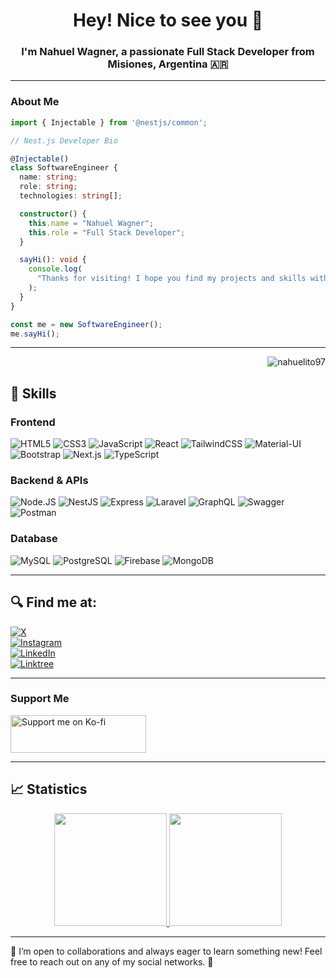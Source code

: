 <h1 align="center">Hey! Nice to see you 👋</h1>
<h3 align="center">I'm Nahuel Wagner, a passionate Full Stack Developer from Misiones, Argentina 🇦🇷</h3>

---

<h3 align="left">About Me</h3>

```typescript
import { Injectable } from '@nestjs/common';

// Nest.js Developer Bio

@Injectable()
class SoftwareEngineer {
  name: string;
  role: string;
  technologies: string[];

  constructor() {
    this.name = "Nahuel Wagner";
    this.role = "Full Stack Developer";
  }

  sayHi(): void {
    console.log(
      "Thanks for visiting! I hope you find my projects and skills with Nest.js interesting."
    );
  }
}

const me = new SoftwareEngineer();
me.sayHi();
```

---
<p align="right">
  <img src="https://komarev.com/ghpvc/?username=nahuelito97&label=Profile%20views&color=0e75b6&style=flat" alt="nahuelito97" />
</p>



## 🚀 Skills

### Frontend

![HTML5](https://img.shields.io/badge/HTML5-E34F26?style=for-the-badge&logo=html5&logoColor=red&labelColor=101010)
![CSS3](https://img.shields.io/badge/CSS3-1572B6?style=for-the-badge&logo=css3&logoColor=blue&labelColor=101010)
![JavaScript](https://img.shields.io/badge/JavaScript-F7DF1E?style=for-the-badge&logo=javascript&logoColor=white&labelColor=101010)
![React](https://img.shields.io/badge/React-61DAFB?style=for-the-badge&logo=react&logoColor=blue&labelColor=101010)
![TailwindCSS](https://img.shields.io/badge/TailwindCSS-38B2AC?style=for-the-badge&logo=tailwind-css&logoColor=white&labelColor=101010)
![Material-UI](https://img.shields.io/badge/Material--UI-0081CB?style=for-the-badge&logo=material-ui&logoColor=white&labelColor=101010)
![Bootstrap](https://img.shields.io/badge/Bootstrap-7952B3?style=for-the-badge&logo=bootstrap&logoColor=violet&labelColor=101010)
![Next.js](https://img.shields.io/badge/Next.js-000000?style=for-the-badge&logo=nextdotjs&logoColor=white&labelColor=101010)
![TypeScript](https://img.shields.io/badge/TypeScript-007ACC?style=for-the-badge&logo=typescript&logoColor=white&labelColor=101010)

### Backend & APIs

![Node.JS](https://img.shields.io/badge/Node.JS-339933?style=for-the-badge&logo=node.js&logoColor=white&labelColor=101010)
![NestJS](https://img.shields.io/badge/NestJS-E0234E?style=for-the-badge&logo=nestjs&logoColor=white&labelColor=101010)
![Express](https://img.shields.io/badge/Express-000000?style=for-the-badge&logo=express&logoColor=white&labelColor=101010)
![Laravel](https://img.shields.io/badge/Laravel-FF2D20?style=for-the-badge&logo=laravel&logoColor=red&labelColor=101010)
![GraphQL](https://img.shields.io/badge/GraphQL-E10098?style=for-the-badge&logo=graphql&logoColor=pink&labelColor=101010)
![Swagger](https://img.shields.io/badge/Swagger-85EA2D?style=for-the-badge&logo=swagger&logoColor=black&labelColor=101010)
![Postman](https://img.shields.io/badge/Postman-FF6C37?style=for-the-badge&logo=postman&logoColor=white&labelColor=101010)

### Database

![MySQL](https://img.shields.io/badge/MySQL-4479A1?style=for-the-badge&logo=mysql&logoColor=white&labelColor=101010)
![PostgreSQL](https://img.shields.io/badge/PostgreSQL-4169E1?style=for-the-badge&logo=postgresql&logoColor=blue&labelColor=101010)
![Firebase](https://img.shields.io/badge/Firebase-FFCA28?style=for-the-badge&logo=firebase&logoColor=white&labelColor=101010)
![MongoDB](https://img.shields.io/badge/MongoDB-47A248?style=for-the-badge&logo=mongodb&logoColor=white&labelColor=101010)

---

## 🔍 Find me at:

[![X](https://img.shields.io/badge/Twitter-@nahuelitodev-1DA1F2?style=for-the-badge&logo=twitter&logoColor=blue&labelColor=101010)](https://x.com/nahuelitodev)  
[![Instagram](https://img.shields.io/badge/Instagram-@nahuewagner-E4405F?style=for-the-badge&logo=instagram&logoColor=red&labelColor=101010)](https://instagram.com/nahue_wagner)  
[![LinkedIn](https://img.shields.io/badge/LinkedIn-Nahuel_Wagner-0077B5?style=for-the-badge&logo=linkedin&logoColor=blue&labelColor=101010)](https://www.linkedin.com/in/nahuewagner/)  
[![Linktree](https://img.shields.io/badge/Linktree-005571?style=for-the-badge&logo=linktree&logoColor=red&labelColor=101010)](https://linktr.ee/Nahuelito97)

---

<h3 align="left">Support Me</h3>

<p>
<a href="https://ko-fi.com/nahuewagner">
<img align="center" src="https://cdn.ko-fi.com/cdn/kofi5.png" height="60" width="217" alt="Support me on Ko-fi" style="filter: hue-rotate(300deg);" />
</a>
</p>


---



## 📈 Statistics

<p align="center">
  <a href="https://github.com/nahuelito97">
    <img height="180em" src="https://github-readme-stats-eight-theta.vercel.app/api?username=nahuelito97&show_icons=true&theme=radical&include_all_commits=true&count_private=true"/>
    <img height="180em" src="https://github-readme-stats-eight-theta.vercel.app/api/top-langs/?username=nahuelito97&layout=compact&langs_count=8&theme=radical"/>
  </a>
</p>

---

💬 I’m open to collaborations and always eager to learn something new! Feel free to reach out on any of my social networks. 🚀
